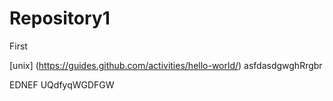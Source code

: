 # Repository1
First

[unix] (https://guides.github.com/activities/hello-world/)
asfdasdgwghRrgbr


EDNEF UQdfyqWGDFGW
